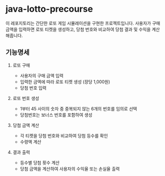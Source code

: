 # java-lotto-precourse

이 레포지토리는 간단한 로또 게임 시뮬레이션을 구현한 프로젝트입니다. 사용자가 구매 금액을 입력하면 로또 티켓을 생성하고, 당첨 번호와 비교하여 당첨 결과 및 수익을 계산해줍니다.

## 기능명세

1. 로또 구매
    - 사용자의 구매 금액 입력
    - 입력한 금액에 따라 로또 티켓 생성 (장당 1,000원)
    - 당첨 번호 입력

2. 로또 번호 생성
    - 1부터 45 사이의 숫자 중 중복되지 않는 6개의 번호를 임의로 선택
    - 당첨번호는 보너스 번호를 포함하여 생성

3. 당첨 금액 계산
    - 각 티켓을 당첨 번호와 비교하여 당첨 등수를 확인
    - 수령액 계산

4. 결과 출력
    - 등수별 당첨 횟수 계산
    - 당첨 금액을 계산하여 사용자의 수익율 또는 손실율 출력